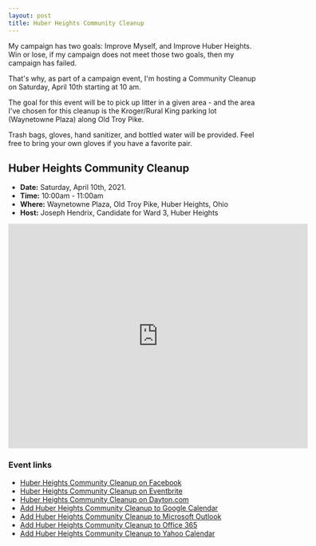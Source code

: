 ```yaml
---
layout: post
title: Huber Heights Community Cleanup
---
```


My campaign has two goals: Improve Myself, and Improve Huber Heights. Win or lose, if my campaign does not meet those two goals, then my campaign has failed.

That's why, as part of a campaign event, I'm hosting a Community Cleanup on Saturday, April 10th starting at 10 am.

The goal for this event will be to pick up litter in a given area - and the area I've chosen for this cleanup is the Kroger/Rural King parking lot (Waynetowne Plaza) along Old Troy Pike.

Trash bags, gloves, hand sanitizer, and bottled water will be provided. Feel free to bring your own gloves if you have a favorite pair.

## Huber Heights Community Cleanup

* **Date:** Saturday, April 10th, 2021.
* **Time:** 10:00am - 11:00am
* **Where:** Waynetowne Plaza, Old Troy Pike, Huber Heights, Ohio
* **Host:** Joseph Hendrix, Candidate for Ward 3, Huber Heights

<iframe src="https://www.google.com/maps/embed?pb=!1m18!1m12!1m3!1d4330.903271664349!2d-84.14006069420678!3d39.865029164224026!2m3!1f0!2f0!3f0!3m2!1i1024!2i768!4f13.1!3m3!1m2!1s0x883f7d0641d41599%3A0x658bdb3f5071bb49!2sWaynetowne%20Plaza!5e0!3m2!1sen!2sus!4v1617367415280!5m2!1sen!2sus" width="600" height="450" style="border:0;" allowfullscreen="" loading="lazy"></iframe>

### Event links

* [Huber Heights Community Cleanup on Facebook](https://www.facebook.com/events/2752105881771805/)
* [Huber Heights Community Cleanup on Eventbrite](https://www.eventbrite.com/e/huber-heights-community-cleanup-tickets-149184606173)
* [Huber Heights Community Cleanup on Dayton.com](https://thingstodo.dayton.com/event/huber-heights-community-cleanup-p40p5n0l7p)
* [Add Huber Heights Community Cleanup to Google Calendar](https://www.google.com/calendar/render?action=TEMPLATE&text=Huber+Heights+Community+Cleanup&details=Help+keep+Huber+Heights+beautiful%21%0A%0AOn+Saturday%2C+April+10th+starting+at+10am%2C+Joseph+Hendrix%2C+Candidate+for+Ward+3+Huber+Heights%2C+will+be+hosting+a+community+cleanup+event.+The+goal+of+this+event+is+to+pick+up+litter+in+a+given+area.%0A%0AIt+will+be+at+the+Kroger%2FRural+King+parking+lot+%28Waynetowne+Plaza%29+along+Old+Troy+Pike.%0A%0ATrash+bags%2C+gloves%2C+hand+sanitizer%2C+and+bottled+water+will+be+provided.+Feel+free+to+bring+your+own+gloves+if+you+have+a+favorite+pair.&location=Waynetowne+Plaza%2C+Huber+Heights%2C+OH+45424%2C+USA&dates=20210410T140000Z%2F20210410T150000Z)
* [Add Huber Heights Community Cleanup to Microsoft Outlook](https://outlook.live.com/calendar/0/deeplink/compose?body=Help%20keep%20Huber%20Heights%20beautiful%21%0A%0AOn%20Saturday%2C%20April%2010th%20starting%20at%2010am%2C%20Joseph%20Hendrix%2C%20Candidate%20for%20Ward%203%20Huber%20Heights%2C%20will%20be%20hosting%20a%20community%20cleanup%20event.%20The%20goal%20of%20this%20event%20is%20to%20pick%20up%20litter%20in%20a%20given%20area.%0A%0AIt%20will%20be%20at%20the%20Kroger%2FRural%20King%20parking%20lot%20%28Waynetowne%20Plaza%29%20along%20Old%20Troy%20Pike.%0A%0ATrash%20bags%2C%20gloves%2C%20hand%20sanitizer%2C%20and%20bottled%20water%20will%20be%20provided.%20Feel%20free%20to%20bring%20your%20own%20gloves%20if%20you%20have%20a%20favorite%20pair.&enddt=2021-04-10T15%3A00%3A00%2B00%3A00&location=Waynetowne%20Plaza%2C%20Huber%20Heights%2C%20OH%2045424%2C%20USA&path=%2Fcalendar%2Faction%2Fcompose&rru=addevent&startdt=2021-04-10T14%3A00%3A00%2B00%3A00&subject=Huber%20Heights%20Community%20Cleanup%20)
* [Add Huber Heights Community Cleanup to Office 365](https://outlook.office.com/calendar/0/deeplink/compose?body=Help%20keep%20Huber%20Heights%20beautiful%21%0A%0AOn%20Saturday%2C%20April%2010th%20starting%20at%2010am%2C%20Joseph%20Hendrix%2C%20Candidate%20for%20Ward%203%20Huber%20Heights%2C%20will%20be%20hosting%20a%20community%20cleanup%20event.%20The%20goal%20of%20this%20event%20is%20to%20pick%20up%20litter%20in%20a%20given%20area.%0A%0AIt%20will%20be%20at%20the%20Kroger%2FRural%20King%20parking%20lot%20%28Waynetowne%20Plaza%29%20along%20Old%20Troy%20Pike.%0A%0ATrash%20bags%2C%20gloves%2C%20hand%20sanitizer%2C%20and%20bottled%20water%20will%20be%20provided.%20Feel%20free%20to%20bring%20your%20own%20gloves%20if%20you%20have%20a%20favorite%20pair.&enddt=2021-04-10T15%3A00%3A00%2B00%3A00&location=Waynetowne%20Plaza%2C%20Huber%20Heights%2C%20OH%2045424%2C%20USA&path=%2Fcalendar%2Faction%2Fcompose&rru=addevent&startdt=2021-04-10T14%3A00%3A00%2B00%3A00&subject=Huber%20Heights%20Community%20Cleanup%20)
* [Add Huber Heights Community Cleanup to Yahoo Calendar](https://calendar.yahoo.com/?desc=Help%20keep%20Huber%20Heights%20beautiful%21%0A%0AOn%20Saturday%2C%20April%2010th%20starting%20at%2010am%2C%20Joseph%20Hendrix%2C%20Candidate%20for%20Ward%203%20Huber%20Heights%2C%20will%20be%20hosting%20a%20community%20cleanup%20event.%20The%20goal%20of%20this%20event%20is%20to%20pick%20up%20litter%20in%20a%20given%20area.%0A%0AIt%20will%20be%20at%20the%20Kroger%2FRural%20King%20parking%20lot%20%28Waynetowne%20Plaza%29%20along%20Old%20Troy%20Pike.%0A%0ATrash%20bags%2C%20gloves%2C%20hand%20sanitizer%2C%20and%20bottled%20water%20will%20be%20provided.%20Feel%20free%20to%20bring%20your%20own%20gloves%20if%20you%20have%20a%20favorite%20pair.&et=20210410T150000Z&in_loc=Waynetowne%20Plaza%2C%20Huber%20Heights%2C%20OH%2045424%2C%20USA&st=20210410T140000Z&title=Huber%20Heights%20Community%20Cleanup%20&v=60)

<script type="application/ld+json">{"@context":"https://schema.org","@type":"Event","name":"Huber Heights Community Cleanup","description":"Help keep Huber Heights beautiful!\r\nOn Saturday, April 10th starting at 10am, Joseph Hendrix, Candidate for Ward 3 Huber Heights, will be hosting a community cleanup event. The goal of this event is to pick up litter in a given area.\r\nIt will be at the Kroger/Rural King parking lot (Waynetowne Plaza) along Old Troy Pike.\r\nTrash bags, gloves, hand sanitizer, and bottled water will be provided. Feel free to bring your own gloves if you have a favorite pair.","startDate":"2021-04-10T10:00","endDate":"2021-04-10T11:00","eventStatus":"https://schema.org/EventScheduled","eventAttendanceMode":"https://schema.org/OfflineEventAttendanceMode","location":{"@type":"Place","name":"Waynetowne Plaza, Huber Heights, Ohio","address":{"@type":"PostalAddress","streetAddress":"","addressLocality":"Huber Heights","addressRegion":"OH","postalCode":"45424","addressCountry":"US"}},"organizer":{"@type":"Person","name":"Joseph Hendrix, Candidate for Ward 3, Huber Heights","url":"https://www.joe4huberheights.com/"}}</script>